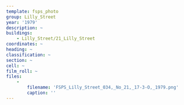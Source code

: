 ```yaml
---
template: fsps_photo
group: Lilly_Street
year: '1979'
description: ~
buildings:
    - Lilly_Street/21_Lilly_Street
coordinates: ~
heading: ~
classification: ~
section: ~
cell: ~
film_roll: ~
files:
    -
        filename: 'FSPS_Lilly_Street_034,_No_21,_17-3-O,_1979.png'
        caption: ''
---
```

